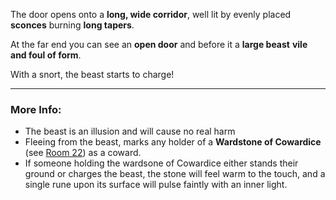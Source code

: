 The door opens onto a **long, wide corridor**, well lit by evenly placed **sconces** burning **long tapers**.

At the far end you can see an **open door** and before it a **large beast** **vile and foul of form**.

With a snort, the beast starts to charge!

---

### More Info:

* The beast is an illusion and will cause no real harm
* Fleeing from the beast, marks any holder of a **Wardstone of Cowardice** (see [Room 22](Room_22.md)) as a coward.
* If someone holding the wardsone of Cowardice either stands their ground or charges the beast, the stone will feel warm to the touch, and a single rune upon its surface will pulse faintly with an inner light.
